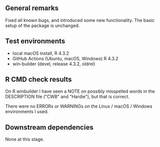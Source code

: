 ## General remarks

Fixed all known bugs, and introduced some new functionality. The basic setup of the package is unchanged.


## Test environments

* local macOS install, R 4.3.2
* GitHub Actions (Ubuntu, macOS, Windows) R 4.3.2
* win-builder (devel, release 4.3.2, oldrel)

## R CMD check results

On R winbuilder I have seen a NOTE on possibly misspelled words in the DESCRIPTION
file ("CWB" and "Hardie"), but that is correct.

There were no ERRORs or WARNINGs on the Linux / macOS / Windows environments I used. 


## Downstream dependencies

None at this stage.

